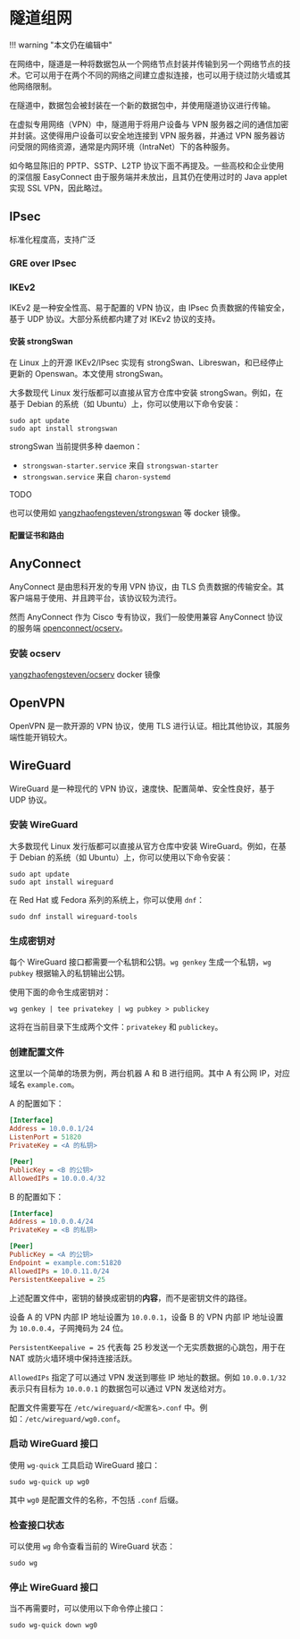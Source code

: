 # 隧道组网

!!! warning "本文仍在编辑中"

在网络中，隧道是一种将数据包从一个网络节点封装并传输到另一个网络节点的技术。它可以用于在两个不同的网络之间建立虚拟连接，也可以用于绕过防火墙或其他网络限制。

在隧道中，数据包会被封装在一个新的数据包中，并使用隧道协议进行传输。

在虚拟专用网络（VPN）中，隧道用于将用户设备与 VPN 服务器之间的通信加密并封装。这使得用户设备可以安全地连接到 VPN 服务器，并通过 VPN 服务器访问受限的网络资源，通常是内网环境（IntraNet）下的各种服务。

如今略显陈旧的 PPTP、SSTP、L2TP 协议下面不再提及。一些高校和企业使用的深信服 EasyConnect 由于服务端并未放出，且其仍在使用过时的 Java applet 实现 SSL VPN，因此略过。

## IPsec

标准化程度高，支持广泛

### GRE over IPsec

### IKEv2

IKEv2 是一种安全性高、易于配置的 VPN 协议，由 IPsec 负责数据的传输安全，基于 UDP 协议。大部分系统都内建了对 IKEv2 协议的支持。

#### 安装 strongSwan

在 Linux 上的开源 IKEv2/IPsec 实现有 strongSwan、Libreswan，和已经停止更新的 Openswan。本文使用 strongSwan。

大多数现代 Linux 发行版都可以直接从官方仓库中安装 strongSwan。例如，在基于 Debian 的系统（如 Ubuntu）上，你可以使用以下命令安装：

```shell
sudo apt update
sudo apt install strongswan
```

strongSwan 当前提供多种 daemon：

- `strongswan-starter.service` 来自 `strongswan-starter`
- `strongswan.service` 来自 `charon-systemd`

TODO

也可以使用如 [yangzhaofengsteven/strongswan](https://hub.docker.com/r/yangzhaofengsteven/strongswan) 等 docker 镜像。

#### 配置证书和路由

## AnyConnect

AnyConnect 是由思科开发的专用 VPN 协议，由 TLS 负责数据的传输安全。其客户端易于使用、并且跨平台，该协议较为流行。

然而 AnyConnect 作为 Cisco 专有协议，我们一般使用兼容 AnyConnect 协议的服务端 [openconnect/ocserv](https://gitlab.com/openconnect/ocserv)。

### 安装 ocserv

[yangzhaofengsteven/ocserv](https://hub.docker.com/r/yangzhaofengsteven/ocserv) docker 镜像

## OpenVPN

OpenVPN 是一款开源的 VPN 协议，使用 TLS 进行认证。相比其他协议，其服务端性能开销较大。

## WireGuard

WireGuard 是一种现代的 VPN 协议，速度快、配置简单、安全性良好，基于 UDP 协议。

### 安装 WireGuard

大多数现代 Linux 发行版都可以直接从官方仓库中安装 WireGuard。例如，在基于 Debian 的系统（如 Ubuntu）上，你可以使用以下命令安装：

```shell
sudo apt update
sudo apt install wireguard
```

在 Red Hat 或 Fedora 系列的系统上，你可以使用 `dnf`：

```shell
sudo dnf install wireguard-tools
```

### 生成密钥对

每个 WireGuard 接口都需要一个私钥和公钥。`wg genkey` 生成一个私钥，`wg pubkey` 根据输入的私钥输出公钥。

使用下面的命令生成密钥对：

```shell
wg genkey | tee privatekey | wg pubkey > publickey
```

这将在当前目录下生成两个文件：`privatekey` 和 `publickey`。

### 创建配置文件

这里以一个简单的场景为例，两台机器 A 和 B 进行组网。其中 A 有公网 IP，对应域名 `example.com`。

A 的配置如下：

```ini
[Interface]
Address = 10.0.0.1/24
ListenPort = 51820
PrivateKey = <A 的私钥>

[Peer]
PublicKey = <B 的公钥>
AllowedIPs = 10.0.0.4/32
```

B 的配置如下：

```ini
[Interface]
Address = 10.0.0.4/24
PrivateKey = <B 的私钥>

[Peer]
PublicKey = <A 的公钥>
Endpoint = example.com:51820
AllowedIPs = 10.0.11.0/24
PersistentKeepalive = 25
```

上述配置文件中，密钥的替换成密钥的**内容**，而不是密钥文件的路径。

设备 A 的 VPN 内部 IP 地址设置为 `10.0.0.1`，设备 B 的 VPN 内部 IP 地址设置为 `10.0.0.4`，子网掩码为 24 位。

`PersistentKeepalive = 25` 代表每 25 秒发送一个无实质数据的心跳包，用于在 NAT 或防火墙环境中保持连接活跃。

`AllowedIPs` 指定了可以通过 VPN 发送到哪些 IP 地址的数据。例如 `10.0.0.1/32` 表示只有目标为 `10.0.0.1` 的数据包可以通过 VPN 发送给对方。

配置文件需要写在 `/etc/wireguard/<配置名>.conf` 中。例如：`/etc/wireguard/wg0.conf`。

### 启动 WireGuard 接口

使用 `wg-quick` 工具启动 WireGuard 接口：

```shell
sudo wg-quick up wg0
```

其中 `wg0` 是配置文件的名称，不包括 `.conf` 后缀。

### 检查接口状态

可以使用 `wg` 命令查看当前的 WireGuard 状态：

```shell
sudo wg
```

### 停止 WireGuard 接口

当不再需要时，可以使用以下命令停止接口：

```shell
sudo wg-quick down wg0
```
